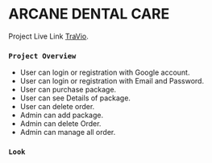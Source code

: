# ARCANE DENTAL CARE

Project Live Link [TraVio](https://arcane-travel.web.app/).


### `Project Overview`

- User can login or registration with Google account.
- User can login or registration with Email and Password.
- User can purchase package.
- User can see Details of package.
- User can delete order.
- Admin can add package.
- Admin can delete Order.
- Admin can manage all order.


### `Look`

